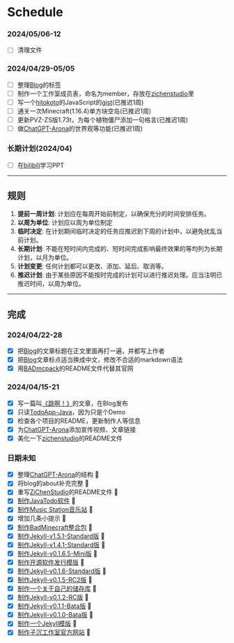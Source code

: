 # Schedule

### 2024/05/06-12

- [ ] 清理文件

### 2024/04/29-05/05

- [ ] 整理[Blog](https://zichenstudio.github.io/blog/)的标签
- [ ] 制作一个工作室成员表，命名为member，存放在[zichenstudio](https://github.com/zichenstudio/zichenstudio)里
- [ ] 写一个[hitokoto](https://hitokoto.cn/)的JavaScript的[gist](https://gist.github.com/zichenstudio/39458d8e06a5cbfc5f0eb64c67ca9cc1)(已推迟1周)
- [ ] 通关一次Minecraft(1.16.4)单方块空岛(已推迟1周)
- [ ] 更新PVZ-ZS版1.73t，为每个植物僵尸添加一句格言(已推迟1周)
- [ ] 做[ChatGPT-Arona](https://github.com/zichenstudio/ChatGPT-Arona)的世界观等功能(已推迟1周)

### 长期计划(2024/04)

- [ ] 在[bilibili](https://www.bilibili.com/video/BV1xf4y157Db/)学习PPT

----------

## 规则

1. **提前一周计划**: 计划应在每周开始前制定，以确保充分的时间安排任务。
2. **以周为单位**: 计划应以周为单位制定
3. **临时决定**: 在计划期间临时决定的任务应推迟到下周的计划中，以避免扰乱当前计划。
4. **长期计划**: 不能在短时间内完成的、短时间完成影响最终效果的等均列为长期计划，以月为单位。
5. **计划变更**: 任何计划都可以更改、添加、延后、取消等。
6. **推迟计划**: 由于某些原因不能按时完成的计划可以进行推迟处理。应当注明已推迟时间，以周为单位。

----------

## 完成

### 2024/04/22-28

- [x] 把[Blog](https://zichenstudio.github.io/blog/)的文章标题在正文里面再打一遍，并都写上作者
- [x] 把[Blog](https://zichenstudio.github.io/blog/)文章标点适当换成中文，修改不合适的markdown语法
- [x] 用[BADmcpack](https://github.com/zichenstudio/BADmcpack)的README文件代替其官网

### 2024/04/15-21

- [x] 写一篇叫[《跳啊！》](https://zichenstudio.github.io/blog/2024/04/15/jumpa.html)的文章，在Blog发布
- [x] 只读[TodoApp-Java](https://github.com/zichenstudio/TodoApp-Java)，因为只是个Demo
- [x] 检查各个项目的README，更新制作人等信息
- [x] 为[ChatGPT-Arona](https://github.com/zichenstudio/ChatGPT-Arona)添加宣传视频、文章链接
- [x] 美化一下[zichenstudio](https://github.com/zichenstudio/zichenstudio)的README文件

### 日期未知

- [x] 整理[ChatGPT-Arona](https://github.com/zichenstudio/ChatGPT-Arona)的结构 :tada:
- [x] 将blog的about补充完整 :tada:
- [x] 重写[ZiChenStudio](https://github.com/ZiChenStudio/ZiChenStudio)的README文件 :tada:
- [x] [制作JavaTodo软件](https://github.com/ZiChenStudio/TodoApp-Java) :tada:
- [x] [制作Music Station音乐站](https://github.com/ZiChenStudio/music-station) :tada:
- [x] 增加几条小提示 :tada:
- [x] [制作BadMinecraft整合包](https://github.com/ZiChenStudio/BADmcpack) :tada:
- [x] [制作Jekyll-v1.5.1-Standard版](https://github.com/ZiChenStudio/Efficiency_jekyll_theme) :tada:
- [x] [制作Jekyll-v1.4.1-Standard版](https://github.com/ZiChenStudio/Efficiency_jekyll_theme) :tada:
- [x] [制作Jekyll-v0.1.6.5-Mini版](https://github.com/ZiChenStudio/Efficiency_jekyll_theme) :tada:
- [x] [制作开源软件发行模版](https://github.com/ZiChenStudio/software-template) :tada:
- [x] [制作Jekyll-v0.1.6-Standard版](https://github.com/ZiChenStudio/Efficiency_jekyll_theme) :tada:
- [x] [制作Jekyll-v0.1.5-RC2版](https://github.com/ZiChenStudio/Efficiency_jekyll_theme) :tada:
- [x] [制作一个关于自己的储存库](https://github.com/ZiChenStudio/zichenstudio) :tada:
- [x] [制作Jekyll-v0.1.2-RC版](https://github.com/ZiChenStudio/Efficiency_jekyll_theme) :tada:
- [x] [制作Jekyll-v0.1.1-Bata版](https://github.com/ZiChenStudio/Efficiency_jekyll_theme) :tada:
- [x] [制作Jekyll-v0.1.0-Bata版](https://github.com/ZiChenStudio/Efficiency_jekyll_theme) :tada:
- [x] [制作一个Jekyll模版](https://github.com/ZiChenStudio/Efficiency_jekyll_theme) :tada:
- [x] [制作子沉工作室官方网站](https://github.com/ZiChenStudio/zichenstudioweb) :tada:
